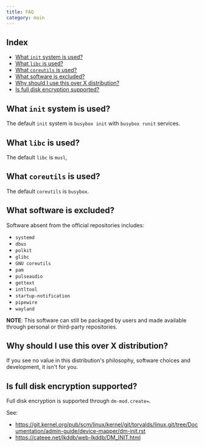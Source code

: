 ```yaml
---
title: FAQ
category: main
---
```


## Index

<!-- vim-markdown-toc GFM -->

* [What `init` system is used?](#what-init-system-is-used)
* [What `libc` is used?](#what-libc-is-used)
* [What `coreutils` is used?](#what-coreutils-is-used)
* [What software is excluded?](#what-software-is-excluded)
* [Why should I use this over X distribution?](#why-should-i-use-this-over-x-distribution)
* [Is full disk encryption supported?](#is-full-disk-encryption-supported)

<!-- vim-markdown-toc -->

## What `init` system is used?

The default `init` system is `busybox init` with `busybox runit` services.


## What `libc` is used?

The default `libc` is `musl`,


## What `coreutils` is used?

The default `coreutils` is `busybox`.


## What software is excluded?

Software absent from the official repositories includes:

- `systemd`
- `dbus`
- `polkit`
- `glibc`
- `GNU coreutils`
- `pam`
- `pulseaudio`
- `gettext`
- `intltool`
- `startup-notification`
- `pipewire`
- `wayland`

**NOTE**: This software can still be packaged by users and made available through personal or third-party repositories.

## Why should I use this over X distribution?

If you see no value in this distribution's philosophy, software choices and development, it isn't for you.

## Is full disk encryption supported?

Full disk encryption is supported through `dm-mod.create=`.

See:

- <https://git.kernel.org/pub/scm/linux/kernel/git/torvalds/linux.git/tree/Documentation/admin-guide/device-mapper/dm-init.rst>
- <https://cateee.net/lkddb/web-lkddb/DM_INIT.html>
